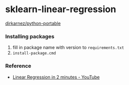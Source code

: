 sklearn-linear-regression
=========================
[dirkarnez/python-portable](https://github.com/dirkarnez/python-portable)

### Installing packages
1. fill in package name with version to `requirements.txt`
2. `install-package.cmd`

### Reference
- [Linear Regression in 2 minutes - YouTube](https://www.youtube.com/watch?v=CtsRRUddV2s)
